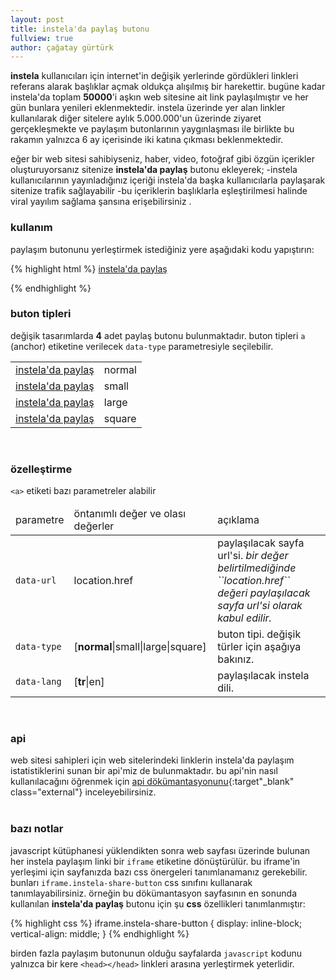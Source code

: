 ```yaml
---
layout: post
title: instela'da paylaş butonu
fullview: true
author: çağatay gürtürk
---
```


 **instela** kullanıcıları için internet'in değişik yerlerinde gördükleri linkleri referans alarak başlıklar açmak  oldukça alışılmış bir harekettir. bugüne kadar instela'da toplam **50000**'i aşkın web sitesine ait link paylaşılmıştır ve her gün bunlara yenileri eklenmektedir. instela üzerinde yer alan linkler kullanılarak diğer sitelere aylık 5.000.000'un üzerinde ziyaret gerçekleşmekte ve paylaşım butonlarının yaygınlaşması ile birlikte bu rakamın yalnızca 6 ay içerisinde iki katına çıkması beklenmektedir.

eğer bir web sitesi sahibiyseniz, haber, video, fotoğraf gibi özgün içerikler oluşturuyorsanız sitenize **instela'da paylaş** butonu ekleyerek;
-instela kullanıcılarının yayınladığınız içeriği instela'da başka kullanıcılarla paylaşarak sitenize trafik sağlayabilir 
-bu içeriklerin başlıklarla eşleştirilmesi halinde viral yayılım sağlama şansına erişebilirsiniz .  
  
### kullanım

paylaşım butonunu yerleştirmek istediğiniz yere aşağıdaki kodu yapıştırın:

{% highlight html %}
<a href="https://tr.instela.com" class="instela-share">instela'da paylaş</a>
<script>!function(d, s, id) {var js, ijs = d.getElementsByTagName(s)[0], p = /^http:/.test(d.location) ? 'http' : 'https';if (!d.getElementById(id)) {js = d.createElement(s);js.id = id;js.src = p + '://widgets.instela.com/instela.js';ijs.parentNode.insertBefore(js, ijs);}}(document, 'script', 'instela-sjs');</script>
{% endhighlight %}
<br>

### buton tipleri

değişik tasarımlarda **4** adet paylaş butonu bulunmaktadır. buton tipleri ``a`` (anchor) etiketine verilecek ``data-type`` parametresiyle seçilebilir.

<table class="table table-bordered table-striped">
<colgroup>
        <col class="col-xs-1">
        <col class="col-xs-2">
</colgroup>
<tr>
<td>
<a href="https://tr.instela.com" class="instela-share" data-type="normal">instela'da paylaş</a>
</td>
<td>normal</td>
</tr>
<tr>
<td>
<a href="https://tr.instela.com" class="instela-share" data-type="small">instela'da paylaş</a>
</td>
<td>small</td>
</tr>
<tr>
<td>
<a href="https://tr.instela.com" class="instela-share" data-type="large">instela'da paylaş</a>
</td>
<td>large</td>
</tr>
<tr>
<td>
<a href="https://tr.instela.com" class="instela-share" data-type="square">instela'da paylaş</a>
</td>
<td>square</td>
</tr>
</table><br>

### özelleştirme

``<a>`` etiketi bazı parametreler alabilir

<div class="table-responsive">
<table class="table table-bordered table-striped">
<colgroup>
        <col class="col-xs-2">
        <col class="col-xs-2">
        <col class="col-xs-8">
</colgroup>
<thead>
<tr>
<td>parametre</td><td>öntanımlı değer ve olası değerler</td><td>açıklama</td>
</tr>
</thead>
<tbody>
<tr>
<td><code>data-url</code></td>
<td>location.href</td>
<td>paylaşılacak sayfa url'si. <i>bir değer belirtilmediğinde  ``location.href`` değeri paylaşılacak sayfa url'si olarak kabul edilir.</i></td>
</tr>
<tr>
<td><code>data-type</code></td>
<td>[<b>normal</b>|small|large|square]</td>
<td>buton tipi. değişik türler için aşağıya bakınız.</i></td>
</tr>
<tr>
<td><code>data-lang</code></td>
<td>[<b>tr</b>|en]</td>
<td>paylaşılacak instela dili.</i></td>
</tr>
</tbody>
</table>
</div><br>

### api

web sitesi sahipleri için web sitelerindeki linklerin instela'da paylaşım istatistiklerini sunan bir api'miz de bulunmaktadır. bu api'nin nasıl kullanılacağını öğrenmek için [api dökümantasyonunu](http://docs.instela.apiary.io/#reference/links){:target"_blank" class="external"} inceleyebilirsiniz.
<br>
<br>

### bazı notlar

javascript kütüphanesi yüklendikten sonra web sayfası üzerinde bulunan her instela paylaşım linki bir ``iframe`` etiketine dönüştürülür. bu iframe'in yerleşimi için sayfanızda bazı css önergeleri tanımlanamanız gerekebilir. bunları ``iframe.instela-share-button`` css sınıfını kullanarak tanımlayabilirsiniz. örneğin bu dökümantasyon sayfasının en sonunda kullanılan **instela'da paylaş** butonu için şu **css** özellikleri tanımlanmıştır:

{% highlight css %}
iframe.instela-share-button {
    display: inline-block;
    vertical-align: middle;
}
{% endhighlight %}

birden fazla paylaşım butonunun olduğu sayfalarda ``javascript`` kodunu yalnızca bir kere ``<head></head>`` linkleri arasına yerleştirmek yeterlidir.

